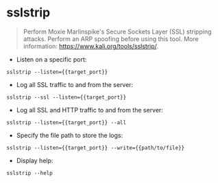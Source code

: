 # sslstrip

> Perform Moxie Marlinspike's Secure Sockets Layer (SSL) stripping attacks. Perform an ARP spoofing before using this tool.
> More information: <https://www.kali.org/tools/sslstrip/>.

- Listen on a specific port:

`sslstrip --listen={{target_port}}`

- Log all SSL traffic to and from the server:

`sslstrip --ssl --listen={{target_port}}`

- Log all SSL and HTTP traffic to and from the server:

`sslstrip --listen={{target_port}} --all`

- Specify the file path to store the logs:

`sslstrip --listen={{target_port}} --write={{path/to/file}}`

- Display help:

`sslstrip --help`
